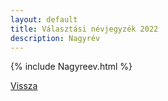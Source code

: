 ```yaml
---
layout: default
title: Választási névjegyzék 2022
description: Nagyrév
---
```


{% include Nagyreev.html %}

[Vissza](./)